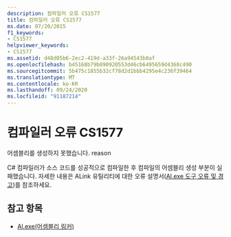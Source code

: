 ```yaml
---
description: 컴파일러 오류 CS1577
title: 컴파일러 오류 CS1577
ms.date: 07/20/2015
f1_keywords:
- CS1577
helpviewer_keywords:
- CS1577
ms.assetid: d48d05b6-2ec2-419d-a33f-26a94543b0af
ms.openlocfilehash: b45168b79b890920553d46cb6495659d4368c490
ms.sourcegitcommit: 5b475c1855b32cf78d2d1bbb4295e4c236f39464
ms.translationtype: MT
ms.contentlocale: ko-KR
ms.lasthandoff: 09/24/2020
ms.locfileid: "91187214"
---
```

# <a name="compiler-error-cs1577"></a>컴파일러 오류 CS1577

어셈블리를 생성하지 못했습니다. reason  
  
 C# 컴파일러가 소스 코드를 성공적으로 컴파일한 후 컴파일의 어셈블리 생성 부분이 실패했습니다. 자세한 내용은 ALink 유틸리티에 대한 오류 설명서([Al.exe 도구 오류 및 경고](../../framework/tools/al-exe-assembly-linker.md#errors-and-warnings))를 참조하세요.  
  
## <a name="see-also"></a>참고 항목

- [Al.exe(어셈블리 링커)](../../framework/tools/al-exe-assembly-linker.md)
